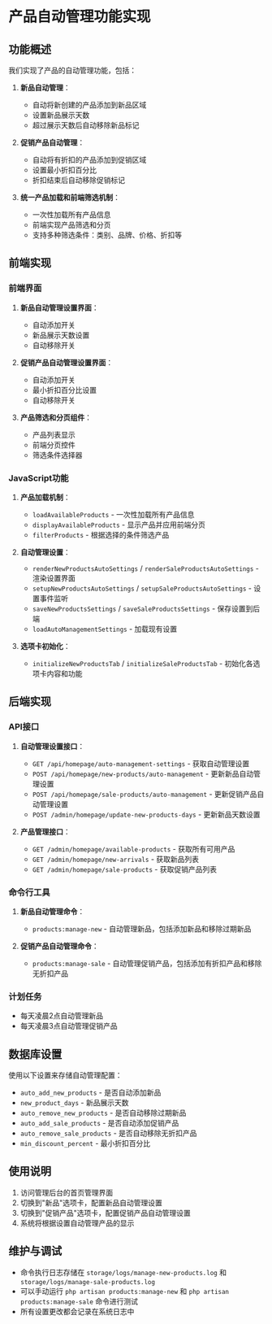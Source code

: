 # 产品自动管理功能实现

## 功能概述

我们实现了产品的自动管理功能，包括：

1. **新品自动管理**：
   - 自动将新创建的产品添加到新品区域
   - 设置新品展示天数
   - 超过展示天数后自动移除新品标记

2. **促销产品自动管理**：
   - 自动将有折扣的产品添加到促销区域
   - 设置最小折扣百分比
   - 折扣结束后自动移除促销标记

3. **统一产品加载和前端筛选机制**：
   - 一次性加载所有产品信息
   - 前端实现产品筛选和分页
   - 支持多种筛选条件：类别、品牌、价格、折扣等

## 前端实现

### 前端界面

1. **新品自动管理设置界面**：
   - 自动添加开关
   - 新品展示天数设置
   - 自动移除开关

2. **促销产品自动管理设置界面**：
   - 自动添加开关
   - 最小折扣百分比设置
   - 自动移除开关

3. **产品筛选和分页组件**：
   - 产品列表显示
   - 前端分页控件
   - 筛选条件选择器

### JavaScript功能

1. **产品加载机制**：
   - `loadAvailableProducts` - 一次性加载所有产品信息
   - `displayAvailableProducts` - 显示产品并应用前端分页
   - `filterProducts` - 根据选择的条件筛选产品

2. **自动管理设置**：
   - `renderNewProductsAutoSettings` / `renderSaleProductsAutoSettings` - 渲染设置界面
   - `setupNewProductsAutoSettings` / `setupSaleProductsAutoSettings` - 设置事件监听
   - `saveNewProductsSettings` / `saveSaleProductsSettings` - 保存设置到后端
   - `loadAutoManagementSettings` - 加载现有设置

3. **选项卡初始化**：
   - `initializeNewProductsTab` / `initializeSaleProductsTab` - 初始化各选项卡内容和功能

## 后端实现

### API接口

1. **自动管理设置接口**：
   - `GET /api/homepage/auto-management-settings` - 获取自动管理设置
   - `POST /api/homepage/new-products/auto-management` - 更新新品自动管理设置
   - `POST /api/homepage/sale-products/auto-management` - 更新促销产品自动管理设置
   - `POST /admin/homepage/update-new-products-days` - 更新新品天数设置

2. **产品管理接口**：
   - `GET /admin/homepage/available-products` - 获取所有可用产品
   - `GET /admin/homepage/new-arrivals` - 获取新品列表
   - `GET /admin/homepage/sale-products` - 获取促销产品列表

### 命令行工具

1. **新品自动管理命令**：
   - `products:manage-new` - 自动管理新品，包括添加新品和移除过期新品
   
2. **促销产品自动管理命令**：
   - `products:manage-sale` - 自动管理促销产品，包括添加有折扣产品和移除无折扣产品

### 计划任务

- 每天凌晨2点自动管理新品
- 每天凌晨3点自动管理促销产品

## 数据库设置

使用以下设置来存储自动管理配置：

- `auto_add_new_products` - 是否自动添加新品
- `new_product_days` - 新品展示天数
- `auto_remove_new_products` - 是否自动移除过期新品
- `auto_add_sale_products` - 是否自动添加促销产品
- `auto_remove_sale_products` - 是否自动移除无折扣产品
- `min_discount_percent` - 最小折扣百分比

## 使用说明

1. 访问管理后台的首页管理界面
2. 切换到"新品"选项卡，配置新品自动管理设置
3. 切换到"促销产品"选项卡，配置促销产品自动管理设置
4. 系统将根据设置自动管理产品的显示

## 维护与调试

- 命令执行日志存储在 `storage/logs/manage-new-products.log` 和 `storage/logs/manage-sale-products.log`
- 可以手动运行 `php artisan products:manage-new` 和 `php artisan products:manage-sale` 命令进行测试
- 所有设置更改都会记录在系统日志中 